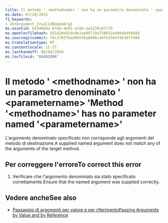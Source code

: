 ```yaml
---
title: Il metodo ' <methodname> ' non ha un parametro denominato ' <parametername> '
ms.date: 07/20/2015
f1_keywords:
- vbrArgument_InvalidNamedArg2
ms.assetid: b4346b6a-87da-4e65-a2de-ee5239c671f8
ms.openlocfilehash: 831420e92dc8e1ae88719a738b32ad40abd49d8d
ms.sourcegitcommit: f8c270376ed905f6a8896ce0fe25b4f4b38ff498
ms.translationtype: MT
ms.contentlocale: it-IT
ms.lasthandoff: 06/04/2020
ms.locfileid: "84402096"
---
```

# <a name="method-methodname-has-no-parameter-named-parametername"></a><span data-ttu-id="e7dbf-102">Il metodo ' \<methodname> ' non ha un parametro denominato ' \<parametername> '</span><span class="sxs-lookup"><span data-stu-id="e7dbf-102">Method '\<methodname>' has no parameter named '\<parametername>'</span></span>
<span data-ttu-id="e7dbf-103">L'argomento denominato specificato non corrisponde agli argomenti del metodo di destinazione.</span><span class="sxs-lookup"><span data-stu-id="e7dbf-103">A supplied named argument does not match any of the arguments of the target method.</span></span>  
  
## <a name="to-correct-this-error"></a><span data-ttu-id="e7dbf-104">Per correggere l'errore</span><span class="sxs-lookup"><span data-stu-id="e7dbf-104">To correct this error</span></span>  
  
1. <span data-ttu-id="e7dbf-105">Verificare che l'argomento denominato sia stato specificato correttamente.</span><span class="sxs-lookup"><span data-stu-id="e7dbf-105">Ensure that the named argument was supplied correctly.</span></span>  
  
## <a name="see-also"></a><span data-ttu-id="e7dbf-106">Vedere anche</span><span class="sxs-lookup"><span data-stu-id="e7dbf-106">See also</span></span>

- [<span data-ttu-id="e7dbf-107">Passaggio di argomenti per valore e per riferimento</span><span class="sxs-lookup"><span data-stu-id="e7dbf-107">Passing Arguments by Value and by Reference</span></span>](../programming-guide/language-features/procedures/passing-arguments-by-value-and-by-reference.md)
